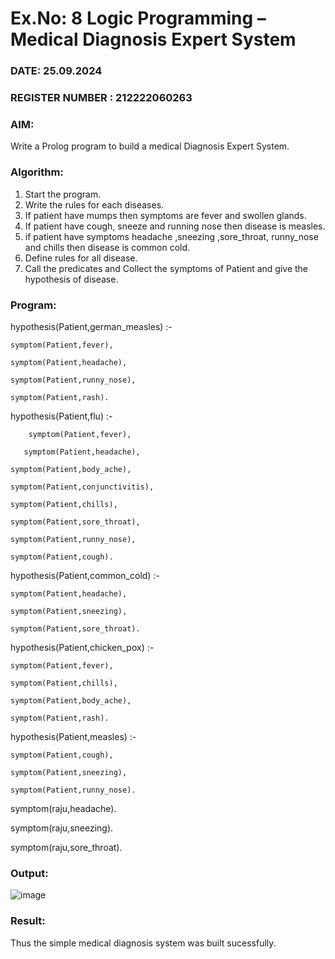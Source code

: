 # Ex.No: 8  Logic Programming –  Medical Diagnosis Expert System
### DATE: 25.09.2024                                                                     
### REGISTER NUMBER : 212222060263
### AIM: 
Write a Prolog program to build a medical Diagnosis Expert System.
###  Algorithm:
1. Start the program.
2. Write the rules for each diseases.
3. If patient have mumps then symptoms are fever and swollen glands.
4. If patient have cough, sneeze and running nose then disease is measles.
5. if patient have symptoms headache ,sneezing ,sore_throat, runny_nose and  chills then disease is common cold.
6. Define rules for all disease.
7. Call the predicates and Collect the symptoms of Patient and give the hypothesis of disease.
        

### Program:
hypothesis(Patient,german_measles) :-

	symptom(Patient,fever),
 
	symptom(Patient,headache),
 
	symptom(Patient,runny_nose),
 
	symptom(Patient,rash).
 
hypothesis(Patient,flu) :-

        symptom(Patient,fever),
        
       symptom(Patient,headache),
       
	symptom(Patient,body_ache),
 
	symptom(Patient,conjunctivitis),
 
	symptom(Patient,chills),
 
	symptom(Patient,sore_throat),
 
	symptom(Patient,runny_nose),
 
	symptom(Patient,cough).
 
hypothesis(Patient,common_cold) :-

	symptom(Patient,headache),
 
	symptom(Patient,sneezing),
 
	symptom(Patient,sore_throat).
 
hypothesis(Patient,chicken_pox) :-

	symptom(Patient,fever),
 
	symptom(Patient,chills),
 
	symptom(Patient,body_ache),
 
	symptom(Patient,rash).
 
hypothesis(Patient,measles) :-

	symptom(Patient,cough),
 
	symptom(Patient,sneezing),
 
	symptom(Patient,runny_nose).
 
symptom(raju,headache).

symptom(raju,sneezing).

symptom(raju,sore_throat).












### Output:

![image](https://github.com/user-attachments/assets/bb478596-d869-4ecb-a6d2-b3080fdec21b)


### Result:
Thus the simple medical diagnosis system was built sucessfully.
